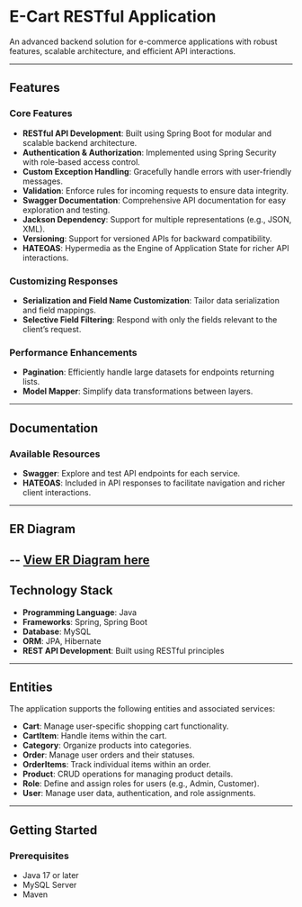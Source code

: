 # E-Cart RESTful Application  

An advanced backend solution for e-commerce applications with robust features, scalable architecture, and efficient API interactions.  

---

## Features  

### Core Features  
- **RESTful API Development**: Built using Spring Boot for modular and scalable backend architecture.  
- **Authentication & Authorization**: Implemented using Spring Security with role-based access control.  
- **Custom Exception Handling**: Gracefully handle errors with user-friendly messages.  
- **Validation**: Enforce rules for incoming requests to ensure data integrity.  
- **Swagger Documentation**: Comprehensive API documentation for easy exploration and testing.  
- **Jackson Dependency**: Support for multiple representations (e.g., JSON, XML).  
- **Versioning**: Support for versioned APIs for backward compatibility.  
- **HATEOAS**: Hypermedia as the Engine of Application State for richer API interactions.  

### Customizing Responses  
- **Serialization and Field Name Customization**: Tailor data serialization and field mappings.  
- **Selective Field Filtering**: Respond with only the fields relevant to the client’s request.  

### Performance Enhancements  
- **Pagination**: Efficiently handle large datasets for endpoints returning lists.  
- **Model Mapper**: Simplify data transformations between layers.  

---

## Documentation  

### Available Resources  
- **Swagger**: Explore and test API endpoints for each service.  
- **HATEOAS**: Included in API responses to facilitate navigation and richer client interactions.  

---

## ER Diagram
-- [View ER Diagram here](ER_Diagram_E_Store.png)
--


## Technology Stack  

- **Programming Language**: Java  
- **Frameworks**: Spring, Spring Boot  
- **Database**: MySQL  
- **ORM**: JPA, Hibernate  
- **REST API Development**: Built using RESTful principles  

---

## Entities  

The application supports the following entities and associated services:  
- **Cart**: Manage user-specific shopping cart functionality.  
- **CartItem**: Handle items within the cart.  
- **Category**: Organize products into categories.  
- **Order**: Manage user orders and their statuses.  
- **OrderItems**: Track individual items within an order.  
- **Product**: CRUD operations for managing product details.  
- **Role**: Define and assign roles for users (e.g., Admin, Customer).  
- **User**: Manage user data, authentication, and role assignments.  

---

## Getting Started  

### Prerequisites  
- Java 17 or later  
- MySQL Server  
- Maven  

